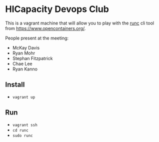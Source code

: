 HICapacity Devops Club
======================

This is a vagrant machine that will allow you to play with the [runc](https://github.com/opencontainers/runc)
cli tool from https://www.opencontainers.org/.

People present at the meeting:

  * McKay Davis
  * Ryan Mohr
  * Stephan Fitzpatrick
  * Chae Lee
  * Ryan Kanno

Install
-------

  * `vagrant up`

Run
---

  * `vagrant ssh`
  * `cd runc`
  * `sudo runc`
